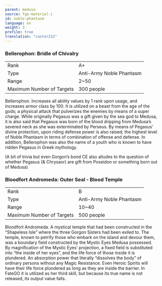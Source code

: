 ```yaml
---
parent: medusa
source: fgo-material-i
id: noble-phantasm
language: en
weight: 3
profile: true
translation: "castor212"
---
```


### Bellerophon: Bridle of Chivalry

<table>
  <tr><td>Rank</td><td>A+</td></tr>
  <tr><td>Type</td><td>Anti-Army Noble Phantasm</td></tr>
  <tr><td>Range</td><td>2~50</td></tr>
  <tr><td>Maximum Number of Targets</td><td>300 people</td></tr>
</table>

Bellerophon.
Increases all ability values by 1 rank upon usage, and increases armor class by 100.
It is utilized on a beast from the age of the gods; a physical attack that pulverizes the enemies by means of a super charge.
While originally Pegasus was a gift given by the sea god to Medusa, it is also said that Pegasus was born of the blood dripping from Medusa’s severed neck as she was exterminated by Perseus.
By means of Pegasus’ divine protection, upon riding defense power is also raised; the highest level of Noble Phantasm in terms of combination of offense and defense.
In addition, Bellerophon was also the name of a youth who is known to have ridden Pegasus in Greek mythology.

(A bit of trivia but even Gorgon’s bond CE also alludes to the question of whether Pegasus (& Chrysaor) are gift from Poseidon or something born out of Medusa)

### Bloodfort Andromeda: Outer Seal - Blood Temple

<table>
  <tr><td>Rank</td><td>B</td></tr>
  <tr><td>Type</td><td>Anti-Army Noble Phantasm</td></tr>
  <tr><td>Range</td><td>10~40</td></tr>
  <tr><td>Maximum Number of Targets</td><td>500 people</td></tr>
</table>

Bloodfort Andromeda.
A mystical temple that had been constructed in the “Shapeless Isle” where the three Gorgon Sisters had been exiled to.
The temple, known to petrify those who embark on the island and devour them, was a boundary field constructed by the Mystic Eyes Medusa possessed.
By magnification of the Mystic Eyes’ projection, a fixed field is substituted into “the inside of her eyes”, and the life force of those inside it is plundered.
An absorption power that literally “dissolves the body” of ordinary persons without any Magic Resistance. Even Heroic Spirits will have their life force plundered as long as they are inside the barrier.
In FateGO it is utilized as her third skill, but because its true name is not released, its output value falls.
